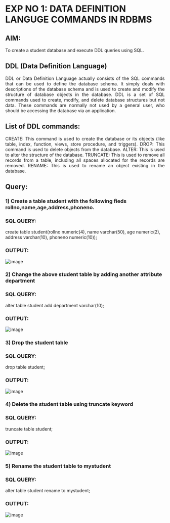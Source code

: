 # EXP NO 1: DATA DEFINITION LANGUGE COMMANDS IN RDBMS

## AIM:
To create a student database and execute DDL queries using SQL.


## DDL (Data Definition Language)
<div align="justify">
DDL or Data Definition Language actually consists of the SQL commands that can be used to define the database schema. It simply deals with descriptions of the database schema and is used to create and modify the structure of database objects in the database. DDL is a set of SQL commands used to create, modify, and delete database structures but not data. These commands are normally not used by a general user, who should be accessing the database via an application.
</div>
 
## List of DDL commands: 
<div align="justify">
CREATE: This command is used to create the database or its objects (like table, index, function, views, store procedure, and triggers).
DROP: This command is used to delete objects from the database.
ALTER: This is used to alter the structure of the database.
TRUNCATE: This is used to remove all records from a table, including all spaces allocated for the records are removed.
RENAME: This is used to rename an object existing in the database.
</div>

## Query:
### 1) Create a table student with the following fieds rollno,name,age,address,phoneno.

### SQL QUERY: 

create table student(rollno numeric(4), name varchar(50), age numeric(2), address varchar(10), phoneno numeric(10));
### OUTPUT:

![image](https://github.com/MohammedFaizal05/G2_DBMS/assets/120553195/3e92119f-f74a-4f48-a5cd-eb993a82ea4d)

### 2) Change the above student table by adding another attribute department

### SQL QUERY: 
alter table student add department varchar(10);

### OUTPUT:

![image](https://github.com/MohammedFaizal05/G2_DBMS/assets/120553195/495b0491-32a8-4dd9-8c51-a301ae6ae12a)

### 3) Drop the student table
 
### SQL QUERY: 
drop table student;

### OUTPUT:
![image](https://github.com/MohammedFaizal05/G2_DBMS/assets/120553195/1099395f-0bf9-4911-9493-ffb81f430e75)


### 4) Delete the student table using truncate keyword

### SQL QUERY: 
truncate table student;

### OUTPUT:

![image](https://github.com/MohammedFaizal05/G2_DBMS/assets/120553195/ceeb7ea7-a34c-4fe6-a556-b0d9cc7089b5)


### 5) Rename the student table to mystudent

### SQL QUERY: 
alter table student rename to mystudent;

### OUTPUT:
![image](https://github.com/MohammedFaizal05/G2_DBMS/assets/120553195/be68f897-b6ec-45f6-915f-067e69bd5a29)
